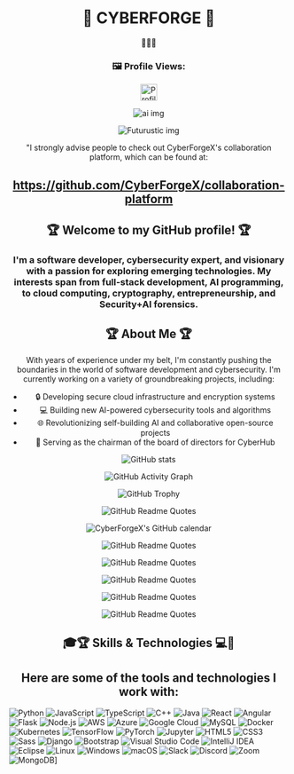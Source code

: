 
<h1 align="center">🌟 CYBERFORGE 🌟</h1>
<p align="center">
 🌟🌟🌟
</p>
<h3 align="center">🖼️ Profile Views:</h3>

<p align="center">
  <img src="https://komarev.com/ghpvc/?username=CyberForgeX&color=green" alt="Profile views" width="auto" height="30" />
</p>                                                                                                               
                                                                                                                            
<p align="center">
  <img src="https://gisgeography.com/wp-content/uploads/2018/05/Machine-Learning-Artificial-Intelligence-GIS.jpg" alt="ai img">
</p>

<p align="center">
  <img src="https://assets.entrepreneur.com/content/3x2/2000/20190830085354-shutterstock-732378577.jpeg?crop=16:9" alt="Futurustic img">
</p>

<p align="center">
  "I strongly advise people to check out CyberForgeX's collaboration platform, which can be found at:
</p>

<h2 align="center">
  <a href="https://github.com/CyberForgeX/collaboration-platform">https://github.com/CyberForgeX/collaboration-platform</a>
</h2>

<h2 align="center">🏆 Welcome to my GitHub profile! 🏆</h2>

<h3 align="center">
  I'm a software developer, cybersecurity expert, and visionary with a passion for exploring emerging technologies. My interests span from full-stack development, AI programming, to cloud computing, cryptography, entrepreneurship, and Security+AI forensics.
</h3>

<h2 align="center">🏆 About Me 🏆</h2>

<p align="center">
  With years of experience under my belt, I'm constantly pushing the boundaries in the world of software development and cybersecurity. I'm currently working on a variety of groundbreaking projects, including:
</p>

<ul align="center">
  <li>🔒 Developing secure cloud infrastructure and encryption systems</li>
  <li>💻 Building new AI-powered cybersecurity tools and algorithms</li>
  <li>🌐 Revolutionizing self-building AI and collaborative open-source projects</li>
  <li>👑 Serving as the chairman of the board of directors for CyberHub</li>
</ul>

<p align="center">
  <img src="https://github-readme-stats.vercel.app/api?username=CyberForgeX&show_icons=true" alt="GitHub stats">
</p>

<p align="center">
  <img src="https://activity-graph.herokuapp.com/graph?username=CyberForgeX" alt="GitHub Activity Graph">
</p>

<p align="center">
  <img src="https://github-profile-trophy.vercel.app/?username=CyberForgeX&column=4&margin-w=18&margin-h=18" alt="GitHub Trophy">
</p>

<div align="center">
 
 <img src="https://quotes-github-readme.vercel.app/api?type=horizontal&theme=radical&layout=default&fontDefault=Open%20Sans&langDefault=en&animation=default&quotesUrl=https://gist.githubusercontent.com/CyberForgeX/9f1d20d1502f3c0423cb3aebc1a1247d/raw/50e8f7de438e16fbd5d5a0b8cfa7ea6c98779021/quotes.txt" alt="GitHub Readme Quotes">

![CyberForgeX's GitHub calendar](https://github-readme-streak-stats.herokuapp.com/?user=CyberForgeX&theme=radical)

![GitHub Readme Quotes](https://quotes-github-readme.vercel.app/api?type=horizontal&theme=radical&layout=default&fontDefault=Open%20Sans&langDefault=en&animation=default&quotesUrl=https://gist.githubusercontent.com/CyberForgeX/462e43b1056c8e6f6351c13ef27394e1/raw/9510ba6f9875c5d5e5a5ad0258e835032a16f977/quotes.txt)

![GitHub Readme Quotes](https://quotes-github-readme.vercel.app/api?type=horizontal&theme=dark&layout=default&fontDefault=Open%20Sans&langDefault=en&animation=default&quotesUrl=https://gist.githubusercontent.com/CyberForgeX/462e43b1056c8e6f6351c13ef27394e1/raw/9510ba6f9875c5d5e5a5ad0258e835032a16f977/quotes.txt)

![GitHub Readme Quotes](https://quotes-github-readme.vercel.app/api?type=horizontal&theme=merko&layout=default&fontDefault=Open%20Sans&langDefault=en&animation=default&quotesUrl=https://gist.githubusercontent.com/CyberForgeX/462e43b1056c8e6f6351c13ef27394e1/raw/9510ba6f9875c5d5e5a5ad0258e835032a16f977/quotes.txt)

![GitHub Readme Quotes](https://quotes-github-readme.vercel.app/api?type=horizontal&theme=gruvbox&layout=default&fontDefault=Open%20Sans&langDefault=en&animation=default&quotesUrl=https://gist.githubusercontent.com/CyberForgeX/462e43b1056c8e6f6351c13ef27394e1/raw/9510ba6f9875c5d5e5a5ad0258e835032a16f977/quotes.txt)

![GitHub Readme Quotes](https://quotes-github-readme.vercel.app/api?type=horizontal&theme=tokyonight&layout=default&fontDefault=Open%20Sans&langDefault=en&animation=default&quotesUrl=https://gist.githubusercontent.com/CyberForgeX/462e43b1056c8e6f6351c13ef27394e1/raw/9510ba6f9875c5d5e5a5ad0258e835032a16f977/quotes.txt)
 
</div>


<h2 align="center">
🎓🏆 Skills & Technologies 💻🐍
</h2>

<h2 align="center">
Here are some of the tools and technologies I work with:
</h2>

![Python](https://img.shields.io/badge/Python-3776AB?style=for-the-badge&logo=python&logoColor=white)
![JavaScript](https://img.shields.io/badge/JavaScript-F7DF1E?style=for-the-badge&logo=javascript&logoColor=black)
![TypeScript](https://img.shields.io/badge/TypeScript-3178C6?style=for-the-badge&logo=typescript&logoColor=white)
![C++](https://img.shields.io/badge/C++-00599C?style=for-the-badge&logo=cplusplus&logoColor=white)
![Java](https://img.shields.io/badge/Java-ED8B00?style=for-the-badge&logo=java&logoColor=white)
![React](https://img.shields.io/badge/React-20232A?style=for-the-badge&logo=react&logoColor=61DAFB)
![Angular](https://img.shields.io/badge/Angular-DD0031?style=for-the-badge&logo=angular&logoColor=white)
![Flask](https://img.shields.io/badge/Flask-000000?style=for-the-badge&logo=flask&logoColor=white)
![Node.js](https://img.shields.io/badge/Node.js-339933?style=for-the-badge&logo=node.js&logoColor=white)
![AWS](https://img.shields.io/badge/AWS-232F3E?style=for-the-badge&logo=amazon-aws&logoColor=white)
![Azure](https://img.shields.io/badge/Azure-0089D6?style=for-the-badge&logo=microsoft-azure&logoColor=white)
![Google Cloud](https://img.shields.io/badge/Google_Cloud-4285F4?style=for-the-badge&logo=google-cloud&logoColor=white)
![MySQL](https://img.shields.io/badge/MySQL-4479A1?style=for-the-badge&logo=mysql&logoColor=white)
![Docker](https://img.shields.io/badge/Docker-2496ED?style=for-the-badge&logo=docker&logoColor=white)
![Kubernetes](https://img.shields.io/badge/Kubernetes-326CE5?style=for-the-badge&logo=kubernetes&logoColor=white)
![TensorFlow](https://img.shields.io/badge/TensorFlow-FF6F00?style=for-the-badge&logo=tensorflow&logoColor=white)
![PyTorch](https://img.shields.io/badge/PyTorch-EE4C2C?style=for-the-badge&logo=pytorch&logoColor=white)
![Jupyter](https://img.shields.io/badge/Jupyter-F37626?style=for-the-badge&logo=jupyter&logoColor=white)
![HTML5](https://img.shields.io/badge/HTML5-E34F26?style=for-the-badge&logo=html5&logoColor=white)
![CSS3](https://img.shields.io/badge/CSS3-1572B6?style=for-the-badge&logo=css3&logoColor=white)
![Sass](https://img.shields.io/badge/Sass-CC6699?style=for-the-badge&logo=sass&logoColor=white)
![Django](https://img.shields.io/badge/Django-092E20?style=for-the-badge&logo=django&logoColor=white)
![Bootstrap](https://img.shields.io/badge/Bootstrap-7952B3?style=for-the-badge&logo=bootstrap&logoColor=white)
![Visual Studio Code](https://img.shields.io/badge/Visual_Studio_Code-007ACC?style=for-the-badge&logo=visual-studio-code&logoColor=white)
![IntelliJ IDEA](https://img.shields.io/badge/IntelliJ_IDEA-000000?style=for-the-badge&logo=intellij-idea&logoColor=white)
![Eclipse](https://img.shields.io/badge/Eclipse-2C2255?style=for-the-badge&logo=eclipse&logoColor=white)
![Linux](https://img.shields.io/badge/Linux-FCC624?style=for-the-badge&logo=linux&logoColor=black)
![Windows](https://img.shields.io/badge/Windows-0078D6?style=for-the-badge&logo=windows&logoColor=white)
![macOS](https://img.shields.io/badge/macOS-000000?style=for-the-badge&logo=apple&logoColor=white)
![Slack](https://img.shields.io/badge/Slack-4A154B?style=for-the-badge&logo=slack&logoColor=white)
![Discord](https://img.shields.io/badge/Discord-5865F2?style=for-the-badge&logo=discord&logoColor=white)
![Zoom](https://img.shields.io/badge/Zoom-2D8CFF?style=for-the-badge&logo=zoom&logoColor=white)
![MongoDB](https://img.shields.io/badge/MongoDB-47A248?style=for-the-badge&logo=mongodb&logoColor=white)]




